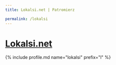 ```yaml
---
title: Lokalsi.net | Patromierz

permalink: /lokalsi
---
```


# [Lokalsi.net](https://patronite.pl/lokalsi)

{% include profile.md name="lokalsi" prefix="l" %}
